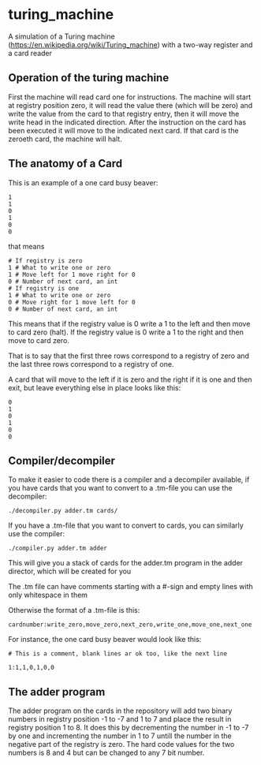 # turing_machine
A simulation of a Turing machine (https://en.wikipedia.org/wiki/Turing_machine) with a two-way register and a card reader

## Operation of the turing machine
First the machine will read card one for instructions. The machine will start at registry position zero, it will read the value there (which will be zero) and write the value from the card to that registry entry, then it will move the write head in the indicated direction. After the instruction on the card has been executed it will move to the indicated next card. If that card is the zeroeth card, the machine will halt.

## The anatomy of a Card
This is an example of a one card busy beaver:
```
1
1
0 
1
0
0
````
that means
```
# If registry is zero
1 # What to write one or zero
1 # Move left for 1 move right for 0
0 # Number of next card, an int 
# If registry is one
1 # What to write one or zero
0 # Move right for 1 move left for 0
0 # Number of next card, an int
````

This means that if the registry value is 0 write a 1 to the left and then move to card zero (halt). If the registry value is 0 write a 1 to the right and then move to card zero.

That is to say that the first three rows correspond to a registry of zero and the last three rows correspond to a registry of one.

A card that will move to the left if it is zero and the right if it is one and then exit, but leave everything else in place looks like this:
```
0
1
0
1
0
0
```

## Compiler/decompiler
To make it easier to code there is a compiler and a decompiler available, if you have cards that you want to convert to a .tm-file you can use the decompiler:
```
./decompiler.py adder.tm cards/
```

If you have a .tm-file that you want to convert to cards, you can similarly use the compiler:
```
./compiler.py adder.tm adder
```
This will give you a stack of cards for the adder.tm program in the adder director, which will be created for you

The .tm file can have comments starting with a #-sign and empty lines with only whitespace in them

Otherwise the format of a .tm-file is this:
```
cardnumber:write_zero,move_zero,next_zero,write_one,move_one,next_one
```

For instance, the one card busy beaver would look like this:
```
# This is a comment, blank lines ar ok too, like the next line

1:1,1,0,1,0,0
````
## The adder program
The adder program on the cards in the repository will add two binary numbers in registry position -1 to -7 and 1 to 7 and place the result in registry position 1 to 8. It does this by decrementing the number in -1 to -7 by one and incrementing the number in 1 to 7 untill the number in the negative part of the registry is zero. The hard code values for the two numbers is 8 and 4 but can be changed to any 7 bit number.
